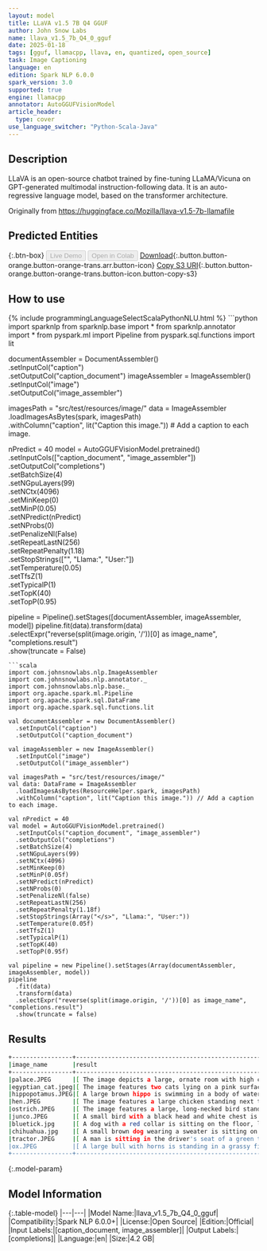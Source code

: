 ```yaml
---
layout: model
title: LLaVA v1.5 7B Q4 GGUF
author: John Snow Labs
name: llava_v1.5_7b_Q4_0_gguf
date: 2025-01-18
tags: [gguf, llamacpp, llava, en, quantized, open_source]
task: Image Captioning
language: en
edition: Spark NLP 6.0.0
spark_version: 3.0
supported: true
engine: llamacpp
annotator: AutoGGUFVisionModel
article_header:
  type: cover
use_language_switcher: "Python-Scala-Java"
---
```


## Description

LLaVA is an open-source chatbot trained by fine-tuning LLaMA/Vicuna on GPT-generated multimodal instruction-following data. It is an auto-regressive language model, based on the transformer architecture.

Originally from https://huggingface.co/Mozilla/llava-v1.5-7b-llamafile

## Predicted Entities



{:.btn-box}
<button class="button button-orange" disabled>Live Demo</button>
<button class="button button-orange" disabled>Open in Colab</button>
[Download](https://s3.amazonaws.com/auxdata.johnsnowlabs.com/public/models/llava_v1.5_7b_Q4_0_gguf_en_6.0.0_3.0_1737207768652.zip){:.button.button-orange.button-orange-trans.arr.button-icon}
[Copy S3 URI](s3://auxdata.johnsnowlabs.com/public/models/llava_v1.5_7b_Q4_0_gguf_en_6.0.0_3.0_1737207768652.zip){:.button.button-orange.button-orange-trans.button-icon.button-copy-s3}

## How to use



<div class="tabs-box" markdown="1">
{% include programmingLanguageSelectScalaPythonNLU.html %}
```python
import sparknlp
from sparknlp.base import *
from sparknlp.annotator import *
from pyspark.ml import Pipeline
from pyspark.sql.functions import lit

documentAssembler = DocumentAssembler() \
    .setInputCol("caption") \
    .setOutputCol("caption_document")
imageAssembler = ImageAssembler() \
    .setInputCol("image") \
    .setOutputCol("image_assembler")

imagesPath = "src/test/resources/image/"
data = ImageAssembler \
    .loadImagesAsBytes(spark, imagesPath) \
    .withColumn("caption", lit("Caption this image.")) # Add a caption to each image.

nPredict = 40
model = AutoGGUFVisionModel.pretrained() \
    .setInputCols(["caption_document", "image_assembler"]) \
    .setOutputCol("completions") \
    .setBatchSize(4) \
    .setNGpuLayers(99) \
    .setNCtx(4096) \
    .setMinKeep(0) \
    .setMinP(0.05) \
    .setNPredict(nPredict) \
    .setNProbs(0) \
    .setPenalizeNl(False) \
    .setRepeatLastN(256) \
    .setRepeatPenalty(1.18) \
    .setStopStrings(["</s>", "Llama:", "User:"]) \
    .setTemperature(0.05) \
    .setTfsZ(1) \
    .setTypicalP(1) \
    .setTopK(40) \
    .setTopP(0.95)

pipeline = Pipeline().setStages([documentAssembler, imageAssembler, model])
pipeline.fit(data).transform(data) \
    .selectExpr("reverse(split(image.origin, '/'))[0] as image_name", "completions.result") \
    .show(truncate = False)


```
```scala
import com.johnsnowlabs.nlp.ImageAssembler
import com.johnsnowlabs.nlp.annotator._
import com.johnsnowlabs.nlp.base._
import org.apache.spark.ml.Pipeline
import org.apache.spark.sql.DataFrame
import org.apache.spark.sql.functions.lit

val documentAssembler = new DocumentAssembler()
  .setInputCol("caption")
  .setOutputCol("caption_document")

val imageAssembler = new ImageAssembler()
  .setInputCol("image")
  .setOutputCol("image_assembler")

val imagesPath = "src/test/resources/image/"
val data: DataFrame = ImageAssembler
  .loadImagesAsBytes(ResourceHelper.spark, imagesPath)
  .withColumn("caption", lit("Caption this image.")) // Add a caption to each image.

val nPredict = 40
val model = AutoGGUFVisionModel.pretrained()
  .setInputCols("caption_document", "image_assembler")
  .setOutputCol("completions")
  .setBatchSize(4)
  .setNGpuLayers(99)
  .setNCtx(4096)
  .setMinKeep(0)
  .setMinP(0.05f)
  .setNPredict(nPredict)
  .setNProbs(0)
  .setPenalizeNl(false)
  .setRepeatLastN(256)
  .setRepeatPenalty(1.18f)
  .setStopStrings(Array("</s>", "Llama:", "User:"))
  .setTemperature(0.05f)
  .setTfsZ(1)
  .setTypicalP(1)
  .setTopK(40)
  .setTopP(0.95f)

val pipeline = new Pipeline().setStages(Array(documentAssembler, imageAssembler, model))
pipeline
  .fit(data)
  .transform(data)
  .selectExpr("reverse(split(image.origin, '/'))[0] as image_name", "completions.result")
  .show(truncate = false)

```
</div>

## Results

```bash
+-----------------+----------------------------------------------------------------------------------------------------------------------------------------------------------------------------------------------+
|image_name       |result                                                                                                                                                                                        |
+-----------------+----------------------------------------------------------------------------------------------------------------------------------------------------------------------------------------------+
|palace.JPEG      |[ The image depicts a large, ornate room with high ceilings and beautifully decorated walls. There are several chairs placed throughout the space, some of which have cushions]               |
|egyptian_cat.jpeg|[ The image features two cats lying on a pink surface, possibly a bed or sofa. One cat is positioned towards the left side of the scene and appears to be sleeping while holding]             |
|hippopotamus.JPEG|[ A large brown hippo is swimming in a body of water, possibly an aquarium. The hippo appears to be enjoying its time in the water and seems relaxed as it floats]                            |
|hen.JPEG         |[ The image features a large chicken standing next to several baby chickens. In total, there are five birds in the scene: one adult and four young ones. They appear to be gathered together] |
|ostrich.JPEG     |[ The image features a large, long-necked bird standing in the grass. It appears to be an ostrich or similar species with its head held high and looking around. In addition to]              |
|junco.JPEG       |[ A small bird with a black head and white chest is standing on the snow. It appears to be looking at something, possibly food or another animal in its vicinity. The scene takes place out]  |
|bluetick.jpg     |[ A dog with a red collar is sitting on the floor, looking at something. The dog appears to be staring into the distance or focusing its attention on an object in front of it.]              |
|chihuahua.jpg    |[ A small brown dog wearing a sweater is sitting on the floor. The dog appears to be looking at something, possibly its owner or another animal in the room. It seems comfortable and relaxed]|
|tractor.JPEG     |[ A man is sitting in the driver's seat of a green tractor, which has yellow wheels and tires. The tractor appears to be parked on top of an empty field with]                                |
|ox.JPEG          |[ A large bull with horns is standing in a grassy field.]                                                                                                                                     |
+-----------------+----------------------------------------------------------------------------------------------------------------------------------------------------------------------------------------------+
```

{:.model-param}
## Model Information

{:.table-model}
|---|---|
|Model Name:|llava_v1.5_7b_Q4_0_gguf|
|Compatibility:|Spark NLP 6.0.0+|
|License:|Open Source|
|Edition:|Official|
|Input Labels:|[caption_document, image_assembler]|
|Output Labels:|[completions]|
|Language:|en|
|Size:|4.2 GB|